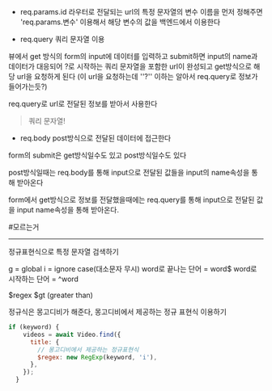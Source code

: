 - req.params.id
라우터로 전달되는 url의 특정 문자열의 변수 이름을 먼저 정해주면
'req.params.변수' 이용해서 해당 변수의 값을 백엔드에서 이용한다

- req.query
쿼리 문자열 이용

뷰에서 get 방식의 form의 input에 데이터를 입력하고 submit하면
input의 name과 데이터가 대응되어 ?로 시작하는 쿼리 문자열을 포함한 url이 완성되고 get방식으로 해당 url을 요청하게 된다
(이 url을 요청하는데 ''?'' 이하는 알아서 req.query로 정보가 들어가는듯?) 

req.query로 url로 전달된 정보를 받아서 사용한다

>쿼리 문자열!


- req.body
post방식으로 전달된 데이터에 접근한다

form의 submit은 get방식일수도 있고 post방식일수도 있다

post방식일때는 req.body를 통해 input으로 전달된 값들을 input의 name속성을 통해 받아온다

form에서 get방식으로 정보를 전달했을때에는 req.query를 통해 input으로 전달된 값을 input name속성을 통해 받아온다.

#모르는거 

---


정규표현식으로 특정 문자열 검색하기

g = global
i = ignore case(대소문자 무시)
word로 끝나는 단어 = word$
word로 시작하는 단어 = ^word

$regex
$gt (greater than)

정규식은 몽고디비가 해준다, 
몽고디비에서 제공하는 정규 표현식 이용하기

```javascript
if (keyword) {
    videos = await Video.find({
      title: {
        // 몽고디비에서 제공하는 정규표현식
        $regex: new RegExp(keyword, 'i'),
      },
    });
  }
```



